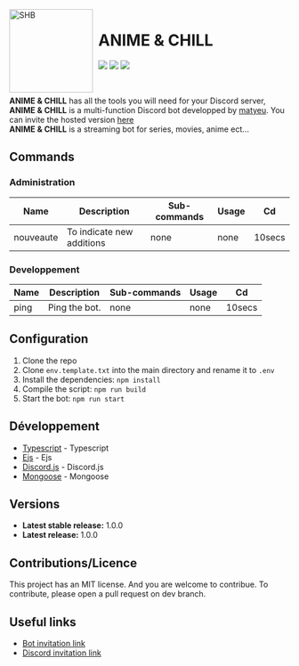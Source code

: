 <img width="150" height="150" align="left" style="float: left; margin: 0 10px 0 0;" alt="SHB" src="https://cdn.discordapp.com/attachments/1147245363447734292/1147245418158227526/a_a02f784e69e6f81c2f0a9404af71bdc0.png">

# ANIME & CHILL

[![](https://img.shields.io/discord/1071891755911368806.svg?logo=discord&colorB=7289DA)](https://discord.gg/TrG3efTzWW)
[![](https://img.shields.io/badge/discord.js-v14.0.0-blue.svg?logo=npm)](https://discord.js.org/)
[![](https://img.shields.io/badge/nodejs-16.6.0-green.svg)](https://www.nodejs.org)


<br>

**ANIME & CHILL** has all the tools you will need for your Discord server,<br>
**ANIME & CHILL** is a multi-function Discord bot developped by [matyeu](https://discord.com/users/916444775861850175). You can invite the hosted version [here](#)<br>
**ANIME & CHILL** is a streaming bot for series, movies, anime ect...

## Commands

### Administration

| Name          | Description                          | Sub-commands                | Usage                 | Cd     |
| ------------- | ------------------------------------ | --------------------------- | --------------------- | ------ |
| nouveaute     | To indicate new additions            | none                        | none                  | 10secs |


### Developpement

| Name          | Description                          | Sub-commands                | Usage                 | Cd     |
| ------------- | ------------------------------------ | --------------------------- | --------------------- | ------ |
| ping          | Ping the bot.                        | none                        | none                  | 10secs |


## Configuration

1. Clone the repo
2. Clone `env.template.txt` into the main directory and rename it to `.env`
3. Install the dependencies: `npm install`
4. Compile the script: `npm run build`
5. Start the bot: `npm run start`

## Développement

* [Typescript](#) - Typescript
* [Ejs](#) - Ejs
* [Discord.js](https://discord.js.org) - Discord.js
* [Mongoose](https://mongodb.com) - Mongoose

## Versions
* **Latest stable release:** 1.0.0
* **Latest release:** 1.0.0

## Contributions/Licence

This project has an MIT license. And you are welcome to contribue. To contribute, please open a pull request on dev branch.

## Useful links

* [Bot invitation link](#)
* [Discord invitation link](#)


